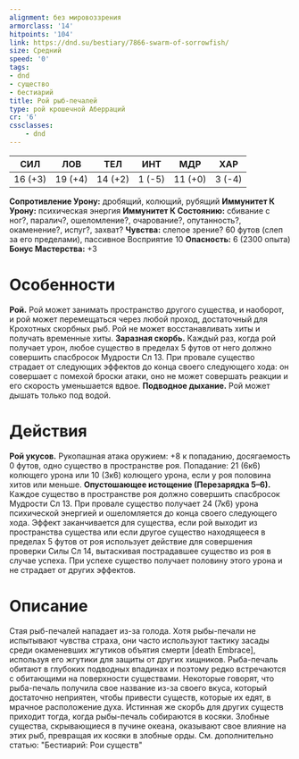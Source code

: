 ```yaml
---
alignment: без мировоззрения
armorclass: '14'
hitpoints: '104'
link: https://dnd.su/bestiary/7866-swarm-of-sorrowfish/
size: Средний
speed: '0'
tags:
- dnd
- существо
- бестиарий
title: Рой рыб-печалей
type: рой крошечной Аберраций
cr: '6'
cssclasses:
    - dnd
---
```



| СИЛ | ЛОВ | ТЕЛ | ИНТ | МДР | ХАР |
|---|---|---|---|---|---|
| 16 (+3) | 19 (+4) | 14 (+2) | 1 (-5) | 11 (+0) | 3 (-4) |
**Сопротивление Урону:** дробящий, колющий, рубящий
**Иммунитет К Урону:** психическая энергия
**Иммунитет К Состоянию:** сбивание с ног?, паралич?, ошеломление?, очарование?, опутанность?, окаменение?, испуг?, захват?
**Чувства:** слепое зрение? 60 футов (слеп за его пределами), пассивное Восприятие 10
**Опасность:** 6 (2300 опыта)
**Бонус Мастерства:** +3


# Особенности
**Рой.** Рой может занимать пространство другого существа, и наоборот, и рой может перемещаться через любой проход, достаточный для Крохотных скорбных рыб. Рой не может восстанавливать хиты и получать временные хиты.
**Заразная скорбь.** Каждый раз, когда рой получает урон, любое существо в пределах 5 футов от него должно совершить спасбросок Мудрости Сл 13. При провале существо страдает от следующих эффектов до конца своего следующего хода: он совершает с помехой броски атаки, оно не может совершать реакции и его скорость уменьшается вдвое.
**Подводное дыхание.** Рой может дышать только под водой.


# Действия
**Рой укусов.** Рукопашная атака оружием: +8 к попаданию, досягаемость 0 футов, одно существо в пространстве роя. Попадание: 21 (6к6) колющего урона или 10 (3к6) колющего урона, если у роя половина хитов или меньше.
**Опустошающее истощение (Перезарядка 5–6).** Каждое существо в пространстве роя должно совершить спасбросок Мудрости Сл 13. При провале существо получает 24 (7к6) урона психической энергией и ошеломляется до конца своего следующего хода. Эффект заканчивается для существа, если рой выходит из пространства существа или если другое существо находящееся в пределах 5 футов от роя использует действие для совершения проверки Силы Сл 14, вытаскивая пострадавшее существо из роя в случае успеха. При успехе существо получает половину этого урона и не страдает от других эффектов.


# Описание
Стая рыб-печалей нападает из-за голода. Хотя рыбы-печали не испытывают чувства страха, они часто используют тактику засады среди окаменевших жгутиков объятия смерти [death Embrace], используя его жгутики для защиты от других хищников. Рыба-печаль обитают в глубоких подводных впадинах и поэтому редко встречаются с обитающими на поверхности существами. Некоторые говорят, что рыба-печаль получила свое название из-за своего вкуса, который достаточно неприятен, чтобы привести существ, которые их едят, в мрачное расположение духа. Истинная же скорбь для других существ приходит тогда, когда  рыбы-печаль собираются в косяки. Злобные существа, скрывающиеся в пучине океана, оказывают свое влияние на этих рыб, превращая их косяки в злобные орды. См. дополнительно статью: "Бестиарий: Рои существ"